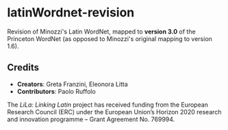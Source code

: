 # latinWordnet-revision
Revision of Minozzi's Latin WordNet, mapped to **version 3.0** of the Princeton WordNet (as opposed to Minozzi's original mapping to version 1.6).

## Credits

- **Creators**: Greta Franzini, Eleonora Litta
- **Contributors**: Paolo Ruffolo

The _LiLa: Linking Latin_ project has received funding from the European Research Council (ERC) under the European Union’s Horizon 2020 research and innovation programme – Grant Agreement No. 769994.
